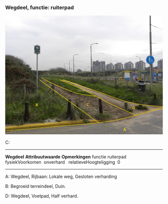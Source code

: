 <div>

### Wegdeel, functie: ruiterpad

![](media/image18.jpg)

C:

  ------------------------ --------------------- -----------------
  **Wegdeel**              **Attribuutwaarde**   **Opmerkingen**
  functie                  ruiterpad              
  fysiekVoorkomen           onverhard             
  relatieveHoogteligging    0                     
  ------------------------ --------------------- -----------------

A: Wegdeel, Rijbaan: Lokale weg, Gesloten verharding

B: Begroeid terreindeel, Duin.

D: Wegdeel, Voetpad, Half verhard.

</div>
